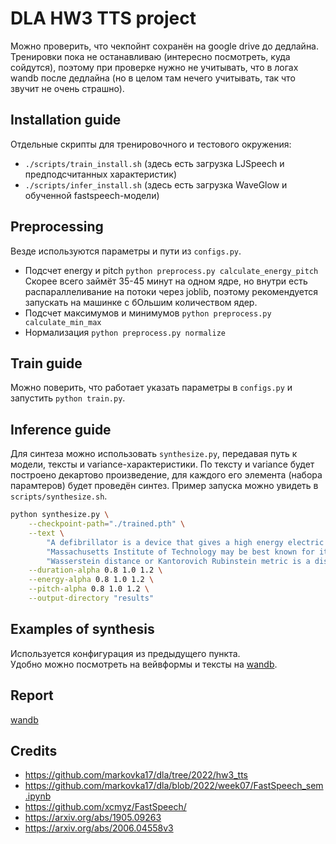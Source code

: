 # DLA HW3 TTS project
Можно проверить, что чекпойнт сохранён на google drive до дедлайна. Тренировки пока не останавливаю (интересно посмотреть, куда сойдутся), поэтому при проверке нужно не учитывать, что в логах wandb после дедлайна (но в целом там нечего учитывать, так что звучит не очень страшно).

## Installation guide
Отдельные скрипты для тренировочного и тестового окружения:
- `./scripts/train_install.sh` (здесь есть загрузка LJSpeech и предподсчитанных характеристик)
- `./scripts/infer_install.sh` (здесь есть загрузка WaveGlow и обученной fastspeech-модели)

## Preprocessing
Везде используются параметры и пути из `configs.py`.

- Подсчет energy и pitch `python preprocess.py calculate_energy_pitch`
  Скорее всего займёт 35-45 минут на одном ядре, но внутри есть распараллеливание на потоки через joblib, поэтому рекомендуется запускать на машинке с бОльшим количеством ядер.
- Подсчет максимумов и минимумов `python preprocess.py calculate_min_max`
- Нормализация `python preprocess.py normalize`

## Train guide
Можно поверить, что работает указать параметры в `configs.py` и запустить `python train.py`.

## Inference guide
Для синтеза можно использовать `synthesize.py`, передавая путь к модели, тексты и variance-характеристики. По тексту и variance будет построено декартово произведение, для каждого его элемента (набора парамтеров) будет проведён синтез. Пример запуска можно увидеть в `scripts/synthesize.sh`.
```bash
python synthesize.py \
    --checkpoint-path="./trained.pth" \
    --text \
        "A defibrillator is a device that gives a high energy electric shock to the heart of someone who is in cardiac arrest" \
        "Massachusetts Institute of Technology may be best known for its math, science and engineering education" \
        "Wasserstein distance or Kantorovich Rubinstein metric is a distance function defined between probability distributions on a given metric space" \
    --duration-alpha 0.8 1.0 1.2 \
    --energy-alpha 0.8 1.0 1.2 \
    --pitch-alpha 0.8 1.0 1.2 \
    --output-directory "results"
```

## Examples of synthesis
Используется конфигурация из предыдущего пункта.  
Удобно можно посмотреть на вейвформы и тексты на [wandb](https://wandb.ai/danwallgun/fastspeech_example/runs/1r77h48h).

## Report
[wandb](https://wandb.ai/danwallgun/fastspeech_example/reports/DLA-HW2-TTS-Report--VmlldzozMDQ5NTY5)

## Credits
- https://github.com/markovka17/dla/tree/2022/hw3_tts
- https://github.com/markovka17/dla/blob/2022/week07/FastSpeech_sem.ipynb
- https://github.com/xcmyz/FastSpeech/
- https://arxiv.org/abs/1905.09263
- https://arxiv.org/abs/2006.04558v3